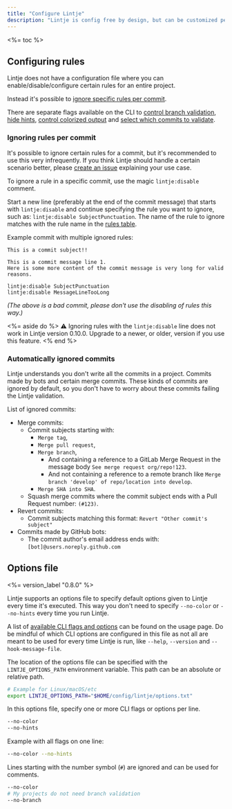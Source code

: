 ```yaml
---
title: "Configure Lintje"
description: "Lintje is config free by design, but can be customized per commit. Learn more about how to configure Lintje for each commit it validates."
---
```


<%= toc %>

## Configuring rules

Lintje does not have a configuration file where you can enable/disable/configure certain rules for an entire project.

Instead it's possible to [ignore specific rules per commit](#ignoring-rules-per-commit).

There are separate flags available on the CLI to [control branch validation](/docs/usage/#branch-validation), [hide hints](/docs/usage/#hints), [control colorized output](/docs/usage/#colorized-output) and [select which commits to validate](/docs/usage/#validating-commits).

### Ignoring rules per commit

It's possible to ignore certain rules for a commit, but it's recommended to use this very infrequently. If you think Lintje should handle a certain scenario better, please [create an issue][issues] explaining your use case.

To ignore a rule in a specific commit, use the magic `lintje:disable` comment.

Start a new line (preferably at the end of the commit message) that starts with `lintje:disable` and continue specifying the rule you want to ignore, such as: `lintje:disable SubjectPunctuation`. The name of the rule to ignore matches with the rule name in the [rules table](/docs/rules/#rules).

Example commit with multiple ignored rules:

```
This is a commit subject!!

This is a commit message line 1.
Here is some more content of the commit message is very long for valid reasons.

lintje:disable SubjectPunctuation
lintje:disable MessageLineTooLong
```

_(The above is a bad commit, please don't use the disabling of rules this way.)_

<%= aside do %>
    <span aria-hidden="true">⚠️</span> Ignoring rules with the `lintje:disable` line does not work in Lintje version 0.10.0. Upgrade to a newer, or older, version if you use this feature.
<% end %>

### Automatically ignored commits

Lintje understands you don't write all the commits in a project. Commits made by bots and certain merge commits. These kinds of commits are ignored by default, so you don't have to worry about these commits failing the Lintje validation.

List of ignored commits:

- Merge commits:
    - Commit subjects starting with:
        - `Merge tag`,
        - `Merge pull request`,
        - `Merge branch`,
            - And containing a reference to a GitLab Merge Request in the message body `See merge request org/repo!123`.
            - And not containing a reference to a remote branch like `Merge branch 'develop' of repo/location into develop`.
        - `Merge SHA into SHA`.
    - Squash merge commits where the commit subject ends with a Pull Request number: `(#123)`.
- Revert commits:
    - Commit subjects matching this format: `Revert "Other commit's subject"`
- Commits made by GitHub bots:
    - The commit author's email address ends with: `[bot]@users.noreply.github.com`

## Options file

<%= version_label "0.8.0" %>

Lintje supports an options file to specify default options given to Lintje every time it's executed. This way you don't need to specify `--no-color` or `--no-hints` every time you run Lintje.

A list of [available CLI flags and options](/docs/usage/) can be found on the usage page. Do be mindful of which CLI options are configured in this file as not all are meant to be used for every time Lintje is run, like `--help`, `--version` and `--hook-message-file`.

The location of the options file can be specified with the `LINTJE_OPTIONS_PATH` environment variable. This path can be an absolute or relative path.

```sh
# Example for Linux/macOS/etc
export LINTJE_OPTIONS_PATH="$HOME/config/lintje/options.txt"
```

In this options file, specify one or more CLI flags or options per line.

```sh
--no-color
--no-hints
```

Example with all flags on one line:

```sh
--no-color --no-hints
```

Lines starting with the number symbol (`#`) are ignored and can be used for comments.

```sh
--no-color
# My projects do not need branch validation
--no-branch
```

[issues]: <%= site.metadata.issue_tracker %>
